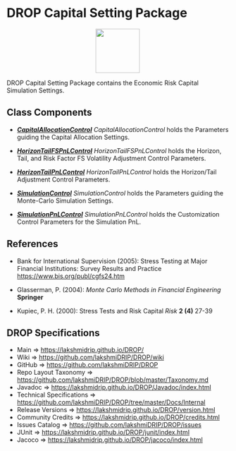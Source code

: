 # DROP Capital Setting Package

<p align="center"><img src="https://github.com/lakshmiDRIP/DROP/blob/master/DRIP_Logo.gif?raw=true" width="100"></p>

DROP Capital Setting Package contains the Economic Risk Capital Simulation Settings.


## Class Components

 * [***CapitalAllocationControl***](https://github.com/lakshmiDRIP/DROP/tree/master/src/main/java/org/drip/capital/setting/CapitalAllocationControl.java)
 <i>CapitalAllocationControl</i> holds the Parameters guiding the Capital Allocation Settings.

 * [***HorizonTailFSPnLControl***](https://github.com/lakshmiDRIP/DROP/tree/master/src/main/java/org/drip/capital/setting/HorizonTailFSPnLControl.java)
 <i>HorizonTailFSPnLControl</i> holds the Horizon, Tail, and Risk Factor FS Volatility Adjustment Control Parameters.

 * [***HorizonTailPnLControl***](https://github.com/lakshmiDRIP/DROP/tree/master/src/main/java/org/drip/capital/setting/HorizonTailPnLControl.java)
 <i>HorizonTailPnLControl</i> holds the Horizon/Tail Adjustment Control Parameters.

 * [***SimulationControl***](https://github.com/lakshmiDRIP/DROP/tree/master/src/main/java/org/drip/capital/setting/SimulationControl.java)
 <i>SimulationControl</i> holds the Parameters guiding the Monte-Carlo Simulation Settings.

 * [***SimulationPnLControl***](https://github.com/lakshmiDRIP/DROP/tree/master/src/main/java/org/drip/capital/setting/SimulationPnLControl.java)
 <i>SimulationPnLControl</i> holds the Customization Control Parameters for the Simulation PnL.


## References

 * Bank for International Supervision (2005): Stress Testing at Major Financial Institutions: Survey Results and Practice https://www.bis.org/publ/cgfs24.htm

 * Glasserman, P. (2004): <i>Monte Carlo Methods in Financial Engineering</i> <b>Springer</b>

 * Kupiec, P. H. (2000): Stress Tests and Risk Capital <i>Risk</i> <b>2 (4)</b> 27-39


## DROP Specifications
 * Main                     => https://lakshmidrip.github.io/DROP/
 * Wiki                     => https://github.com/lakshmiDRIP/DROP/wiki
 * GitHub                   => https://github.com/lakshmiDRIP/DROP
 * Repo Layout Taxonomy     => https://github.com/lakshmiDRIP/DROP/blob/master/Taxonomy.md
 * Javadoc                  => https://lakshmidrip.github.io/DROP/Javadoc/index.html
 * Technical Specifications => https://github.com/lakshmiDRIP/DROP/tree/master/Docs/Internal
 * Release Versions         => https://lakshmidrip.github.io/DROP/version.html
 * Community Credits        => https://lakshmidrip.github.io/DROP/credits.html
 * Issues Catalog           => https://github.com/lakshmiDRIP/DROP/issues
 * JUnit                    => https://lakshmidrip.github.io/DROP/junit/index.html
 * Jacoco                   => https://lakshmidrip.github.io/DROP/jacoco/index.html
